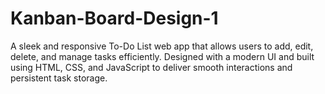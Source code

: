 # Kanban-Board-Design-1
A sleek and responsive To-Do List web app that allows users to add, edit, delete, and manage tasks efficiently. Designed with a modern UI and built using HTML, CSS, and JavaScript to deliver smooth interactions and persistent task storage.
